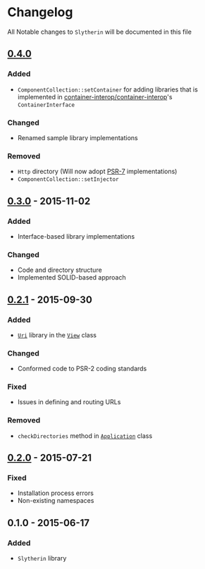 # Changelog

All Notable changes to `Slytherin` will be documented in this file

## [0.4.0](https://github.com/rougin/slytherin/compare/v0.3.0...v0.4.0)

### Added
- `ComponentCollection::setContainer` for adding libraries that is implemented in [container-interop/container-interop](https://github.com/container-interop/container-interop)'s `ContainerInterface`

### Changed
- Renamed sample library implementations

### Removed
- `Http` directory (Will now adopt [PSR-7](http://www.php-fig.org/psr/psr-7/) implementations)
- `ComponentCollection::setInjector`

## [0.3.0](https://github.com/rougin/slytherin/compare/v0.2.1...v0.3.0) - 2015-11-02

### Added
- Interface-based library implementations

### Changed
- Code and directory structure
- Implemented SOLID-based approach

## [0.2.1](https://github.com/rougin/slytherin/compare/v0.2.0...v0.2.1) - 2015-09-30

### Added
- [`Uri`](https://github.com/rougin/slytherin/blob/v0.2.1/src/Uri.php) library in the [`View`](https://github.com/rougin/slytherin/blob/v0.2.1/src/View.php) class

### Changed
- Conformed code to PSR-2 coding standards

### Fixed
- Issues in defining and routing URLs

### Removed
- `checkDirectories` method in [`Application`](https://github.com/rougin/slytherin/blob/v0.2.1/src/Application.php) class

## [0.2.0](https://github.com/rougin/slytherin/compare/v0.1.0...v0.2.0) - 2015-07-21

### Fixed
- Installation process errors
- Non-existing namespaces

## 0.1.0 - 2015-06-17

### Added
- `Slytherin` library